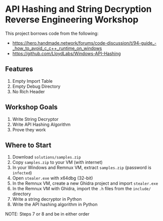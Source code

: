 # API Hashing and String Decryption Reverse Engineering Workshop

This project borrows code from the following:
- https://hero.handmade.network/forums/code-discussion/t/94-guide_-_how_to_avoid_c_c++_runtime_on_windows
- https://github.com/LloydLabs/Windows-API-Hashing

## Features
1. Empty Import Table
2. Empty Debug Directory
3. No Rich Header

## Workshop Goals

1. Write String Decryptor
2. Write API Hashing Algorithm
3. Prove they work

## Where to Start

1. Download `solutions/samples.zip`
2. Copy `samples.zip` to your VM (with internet)
3. In your Windows and Remnux VM, extract `samples.zip` (password is `infected`)
4. Open `stealer.exe` with x64dbg (32-bit)
5. In the Remnux VM, create a new Ghidra project and import `stealer.exe`
6. In the Remnux VM with Ghidra, import the `.h` files from the `include/` directory
7. Write a string decryptor in Python
8. Write the API hashing algorithm in Python

NOTE: Steps 7 or 8 and be in either order
